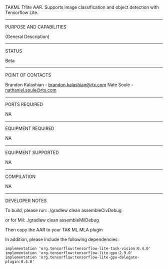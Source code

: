TAKML Tflite AAR. Supports image classification and object detection with Tensorflow Lite.


_________________________________________________________________
PURPOSE AND CAPABILITIES

(General Description)


_________________________________________________________________
STATUS

Beta

_________________________________________________________________
POINT OF CONTACTS

Brandon Kalashian - brandon.kalashian@rtx.com
Nate Soule - nathaniel.soule@rtx.com

_________________________________________________________________
PORTS REQUIRED

NA

_________________________________________________________________
EQUIPMENT REQUIRED

NA

_________________________________________________________________
EQUIPMENT SUPPORTED

NA

_________________________________________________________________
COMPILATION

NA

_________________________________________________________________
DEVELOPER NOTES

To build, please run:
./gradlew clean assembleCivDebug

or for Mil:
./gradlew clean assembleMilDebug

Then copy the AAR to your TAK ML MLA plugin

In addition, please include the following dependencies:
```
implementation 'org.tensorflow:tensorflow-lite-task-vision:0.4.0'
implementation 'org.tensorflow:tensorflow-lite-gpu:2.9.0'
implementation 'org.tensorflow:tensorflow-lite-gpu-delegate-plugin:0.4.0'
```
